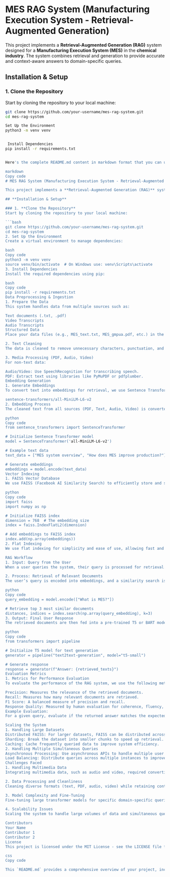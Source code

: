 # MES RAG System (Manufacturing Execution System - Retrieval-Augmented Generation)

This project implements a **Retrieval-Augmented Generation (RAG)** system designed for a **Manufacturing Execution System (MES)** in the **chemical industry**. The system combines retrieval and generation to provide accurate and context-aware answers to domain-specific queries.

## **Installation & Setup**

### 1. **Clone the Repository**
Start by cloning the repository to your local machine:

```bash
git clone https://github.com/your-username/mes-rag-system.git
cd mes-rag-system

Set Up the Environment
python3 -m venv venv


 Install Dependencies
pip install -r requirements.txt


Here's the complete README.md content in markdown format that you can use directly for your project on GitHub:

markdown
Copy code
# MES RAG System (Manufacturing Execution System - Retrieval-Augmented Generation)

This project implements a **Retrieval-Augmented Generation (RAG)** system designed for a **Manufacturing Execution System (MES)** in the **chemical industry**. The system combines retrieval and generation to provide accurate and context-aware answers to domain-specific queries.

## **Installation & Setup**

### 1. **Clone the Repository**
Start by cloning the repository to your local machine:

```bash
git clone https://github.com/your-username/mes-rag-system.git
cd mes-rag-system
2. Set Up the Environment
Create a virtual environment to manage dependencies:

bash
Copy code
python3 -m venv venv
source venv/bin/activate  # On Windows use: venv\Scripts\activate
3. Install Dependencies
Install the required dependencies using pip:

bash
Copy code
pip install -r requirements.txt
Data Preprocessing & Ingestion
1. Prepare the Data
This system handles data from multiple sources such as:

Text documents (.txt, .pdf)
Video Transcripts
Audio Transcripts
Structured Data
Place your data files (e.g., MES_text.txt, MES_gmpua.pdf, etc.) in the MES_Files/ folder.

2. Text Cleaning
The data is cleaned to remove unnecessary characters, punctuation, and stopwords. We also standardize the text to lowercase, tokenize it, and prepare it for embedding generation.

3. Media Processing (PDF, Audio, Video)
For non-text data:

Audio/Video: Use SpeechRecognition for transcribing speech.
PDF: Extract text using libraries like PyMuPDF or pdfplumber.
Embedding Generation
1. Generate Embeddings
To convert text into embeddings for retrieval, we use Sentence Transformers. The model used is:

sentence-transformers/all-MiniLM-L6-v2
2. Embedding Process
The cleaned text from all sources (PDF, Text, Audio, Video) is converted into high-dimensional embeddings, which are stored in a FAISS vector database for fast retrieval during query processing.

python
Copy code
from sentence_transformers import SentenceTransformer

# Initialize Sentence Transformer model
model = SentenceTransformer('all-MiniLM-L6-v2')

# Example text data
text_data = ["MES system overview", "How does MES improve production?"]

# Generate embeddings
embeddings = model.encode(text_data)
Vector Indexing
1. FAISS Vector Database
We use FAISS (Facebook AI Similarity Search) to efficiently store and search the embeddings. FAISS enables fast similarity search for high-dimensional data.

python
Copy code
import faiss
import numpy as np

# Initialize FAISS index
dimension = 768  # The embedding size
index = faiss.IndexFlatL2(dimension)

# Add embeddings to FAISS index
index.add(np.array(embeddings))
2. Flat Indexing
We use flat indexing for simplicity and ease of use, allowing fast and efficient retrieval without additional complexity. This is suitable for smaller datasets or when minimal tuning is required.

RAG Workflow
1. Input: Query from the User
When a user queries the system, their query is processed for retrieval.

2. Process: Retrieval of Relevant Documents
The user’s query is encoded into embeddings, and a similarity search is performed on the FAISS database to retrieve the most relevant documents.

python
Copy code
query_embedding = model.encode(["What is MES?"])

# Retrieve top 3 most similar documents
distances, indices = index.search(np.array(query_embedding), k=3)
3. Output: Final User Response
The retrieved documents are then fed into a pre-trained T5 or BART model for context-aware response generation.

python
Copy code
from transformers import pipeline

# Initialize T5 model for text generation
generator = pipeline("text2text-generation", model="t5-small")

# Generate response
response = generator(f"Answer: {retrieved_texts}")
Evaluation Metrics
1. Metrics for Performance Evaluation
To evaluate the performance of the RAG system, we use the following metrics:

Precision: Measures the relevance of the retrieved documents.
Recall: Measures how many relevant documents are retrieved.
F1 Score: A balanced measure of precision and recall.
Response Quality: Measured by human evaluation for coherence, fluency, and relevance.
Example Evaluation:
For a given query, evaluate if the returned answer matches the expected response both in relevance and correctness.

Scaling the System
1. Handling Large Datasets
Distributed FAISS: For larger datasets, FAISS can be distributed across multiple machines.
Sharding: Break the dataset into smaller chunks to speed up retrieval.
Caching: Cache frequently queried data to improve system efficiency.
2. Handling Multiple Simultaneous Queries
Asynchronous Processing: Use asynchronous APIs to handle multiple user queries concurrently.
Load Balancing: Distribute queries across multiple instances to improve system scalability.
Challenges Faced
1. Handling Multimedia Data
Integrating multimedia data, such as audio and video, required converting unstructured formats into text data using transcription techniques (e.g., using SpeechRecognition for audio and video transcripts).

2. Data Processing and Cleanliness
Cleaning diverse formats (text, PDF, audio, video) while retaining context-specific meaning was a challenge. Special attention was given to handling stopwords, punctuation, and tokenization across different file formats.

3. Model Complexity and Fine-Tuning
Fine-tuning large transformer models for specific domain-specific queries (e.g., chemical manufacturing) required extensive experimentation and adjustments to achieve optimal results.

4. Scalability Issues
Scaling the system to handle large volumes of data and simultaneous queries was addressed by using distributed systems and optimizing the vector database for fast retrieval.

Contributors
Your Name
Contributor 1
Contributor 2
License
This project is licensed under the MIT License - see the LICENSE file for details.

css
Copy code

This `README.md` provides a comprehensive overview of your project, including setup instruct
